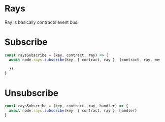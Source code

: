 # Rays

Ray is basically contracts event bus.

# Subscribe

```javascript
const raysSubscribe = (key, contract, ray) => {
  await node.rays.subscribe(key, { contract, ray }, (contract, ray, message) => {

  })
}
```

# Unsubscribe

```javascript
const raysSubscribe = (key, contract, ray, handler) => {
  await node.rays.subscribe(key, { contract, ray }, handler)
}
```
